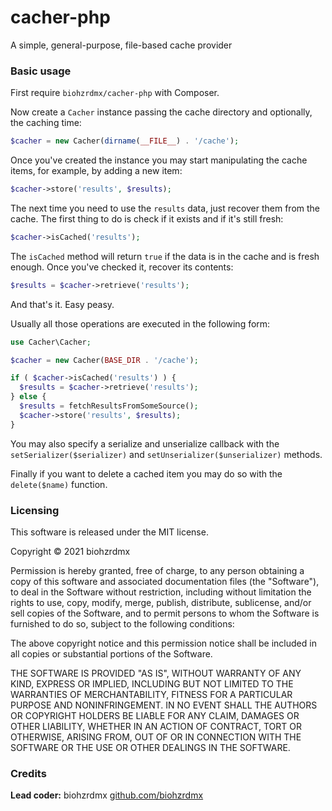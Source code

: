 cacher-php
=============

A simple, general-purpose, file-based cache provider

### Basic usage

First require `biohzrdmx/cacher-php` with Composer.

Now create a `Cacher` instance passing the cache directory and optionally, the caching time:

```php
$cacher = new Cacher(dirname(__FILE__) . '/cache');
```

Once you've created the instance you may start manipulating the cache items, for example, by adding a new item:

```php
$cacher->store('results', $results);
```

The next time you need to use the `results` data, just recover them from the cache. The first thing to do is check if it exists and if it's still fresh:

```php
$cacher->isCached('results');
```

The `isCached` method will return `true` if the data is in the cache and is fresh enough. Once you've checked it, recover its contents:

```php
$results = $cacher->retrieve('results');
```

And that's it. Easy peasy.

Usually all those operations are executed in the following form:

```php
use Cacher\Cacher;

$cacher = new Cacher(BASE_DIR . '/cache');

if ( $cacher->isCached('results') ) {
  $results = $cacher->retrieve('results');
} else {
  $results = fetchResultsFromSomeSource();
  $cacher->store('results', $results);
}
```

You may also specify a serialize and unserialize callback with the `setSerializer($serializer)` and `setUnserializer($unserializer)` methods.

Finally if you want to delete a cached item you may do so with the `delete($name)` function.

### Licensing

This software is released under the MIT license.

Copyright © 2021 biohzrdmx

Permission is hereby granted, free of charge, to any person obtaining a copy of this software and associated documentation files (the "Software"), to deal in the Software without restriction, including without limitation the rights to use, copy, modify, merge, publish, distribute, sublicense, and/or sell copies of the Software, and to permit persons to whom the Software is furnished to do so, subject to the following conditions:

The above copyright notice and this permission notice shall be included in all copies or substantial portions of the Software.

THE SOFTWARE IS PROVIDED "AS IS", WITHOUT WARRANTY OF ANY KIND, EXPRESS OR IMPLIED, INCLUDING BUT NOT LIMITED TO THE WARRANTIES OF MERCHANTABILITY, FITNESS FOR A PARTICULAR PURPOSE AND NONINFRINGEMENT. IN NO EVENT SHALL THE AUTHORS OR COPYRIGHT HOLDERS BE LIABLE FOR ANY CLAIM, DAMAGES OR OTHER LIABILITY, WHETHER IN AN ACTION OF CONTRACT, TORT OR OTHERWISE, ARISING FROM, OUT OF OR IN CONNECTION WITH THE SOFTWARE OR THE USE OR OTHER DEALINGS IN THE SOFTWARE.

### Credits

**Lead coder:** biohzrdmx [github.com/biohzrdmx](http://github.com/biohzrdmx)
